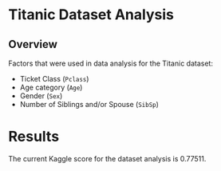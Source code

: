 # Titanic Dataset Analysis

## Overview
Factors that were used in data analysis for the Titanic dataset:
- Ticket Class (`Pclass`)
- Age category (`Age`)
- Gender (`Sex`)
- Number of Siblings and/or Spouse (`SibSp`)

# Results
The current Kaggle score for the dataset analysis is 0.77511.
